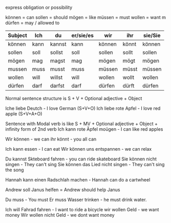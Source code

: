 express obligation or possibility

können = can
sollen = should
mögen = like
müssen = must
wollen = want
m
dürfen = may / allowed to


|Subject|Ich|du|er/sie/es|wir|ihr|sie/Sie |
|-------|---|--|---------|---|----|--------|
|können |kann|kannst|kann|können|könnt|können|
|sollen|soll|sollst|soll|sollen|sollt|sollen|
|mögen|mag|magst|mag|mögen|mögt|mögen|
|mussen|muss|musst|muss|müssen|müsst|müssen|
|wollen|will|willst|will|wollen|wollt|wollen|
|dürfen|darf|darfst|darf|dürfen|dürft|dürfen|

Normal sentence structure is S + V + Optional adjective + Object

Iche liebe Deutch - I love German (S+V+O)
Ich liebe rote Apfel - I love red apple (S+V+A+O)

Sentence with Modal verb is like S + MV + Optional adjective + Object + infinity form of 2nd verb
Ich kann rote Äpfel moügen - I can like red apples

Wir können - we can
ihr könnt - you all can

Ich kann essen - I can eat
Wir können uns entspannen - we can relax

Du kannst Skteboard fahren - you can ride skateboard
Sie können nicht singen  - They can't sing
Sie können das Lied nicht singen - They can't sing the song

Hannah kann einen Radschlah machen - Hannah can do a cartwheel


Andrew soll Janus helfen = Andrew should help Janus

Du muss - You must
Er muss Wasser trinken - he must drink water.

Ich will Fahrad fahren - I want to ride a bicycle
wir wollen Geld - we want money
Wir wollen nicht Geld - we dont want money
